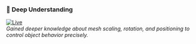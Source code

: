 ### 📏 **Deep Understanding**  
[![Live](https://img.shields.io/badge/Live-Demo-blue?logo=google-chrome)](https://yashsuthar00.github.io/threejs-journey/05-deepUnderstanding)  
*Gained deeper knowledge about mesh scaling, rotation, and positioning to control object behavior precisely.*